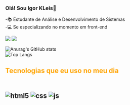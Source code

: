 ### Olá! Sou Igor KLeis👋

-📚 Estudante de Análise e Desenvolvimento de Sistemas
<br/>
-💻 Se especializando no momento em front-end
<br/>

<div>
 
 <a href="mailto:igorkleis@gmail.com" target="_blank" ><img src="https://img.shields.io/badge/Gmail-D14836?style=for-the-badge&logo=gmail&logoColor=white"></a>
 <a href="https://linkedin.com/in/igor-kleis-418b73194" target="_blank"><img src="https://img.shields.io/badge/LinkedIn-0077B5?style=for-the-badge&logo=linkedin&logoColor=white" target="_blank"></a>

</div>

![Anurag's GitHub stats](https://github-readme-stats.vercel.app/api?username=IgorKleis&show_icons=true&theme=gruvbox)
<br/>
 ![Top Langs](https://github-readme-stats.vercel.app/api/top-langs/?username=anuraghazra&layout=compact)
 <br/>
<h2 style="color:orange">Tecnologias que eu uso no meu dia <h2/>

<div style="display:inline_block"><br/>
    <img aling="center" alt="html5" src="https://img.shields.io/badge/HTML5-E34F26?style=for-the-badge&logo=html5&logoColor=white"/>
    <img aling="center" alt= "css" src= "https://img.shields.io/badge/CSS3-1572B6?style=for-the-badge&logo=css3&logoColor=white"/ >
    <img aling="center" alt= "js" src= "https://img.shields.io/badge/JavaScript-F7DF1E?style=for-the-badge&logo=javascript&logoColor=black" />
</div>






